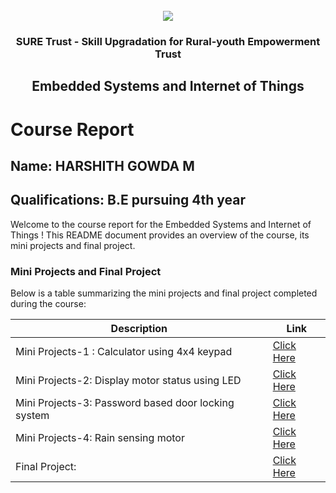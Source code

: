 <!-- PROJECT LOGO -->
<br />

<div align="center">
   <img src='https://user-images.githubusercontent.com/73131499/166115643-d3187f47-d38f-41b2-ae42-5ecbbc60de14.png' />


<h3 align="center">SURE Trust - Skill Upgradation for Rural-youth Empowerment Trust</h3>
  <h2> Embedded Systems and Internet of Things </h2>
</div>

# Course Report

## Name: HARSHITH GOWDA M

## Qualifications: B.E pursuing 4th year

Welcome to the course report for the Embedded Systems and Internet of Things ! This README document provides an overview of the course, its mini projects and final project.

### Mini Projects and Final Project

Below is a table summarizing the mini projects and final project completed during the course:

| Description                               | Link                                    |
|-------------------------------------------|-----------------------------------------|
| Mini Projects-1 : Calculator using 4x4 keypad   | [Click Here](https://github.com/sure-trust/G6_ES/tree/main/Mini%20Projects/Harshith/MINI%20PROJECT%201-%20Calculator%20using%204x4%20keypad) |                       
| Mini Projects-2:   Display motor status using LED | [Click Here](https://github.com/sure-trust/G6_ES/tree/main/Mini%20Projects/Harshith/MINI%20PROJECT%202%20-%20Dislay%20motor%20status%20in%20LED) |
| Mini Projects-3: Password based door locking system | [Click Here](https://github.com/sure-trust/G6_ES/tree/main/Mini%20Projects/Harshith/MINI%20PROJECT%203%20-%20Password%20based%20door%20loking%20system) |
| Mini Projects-4: Rain sensing motor |[Click Here](https://github.com/sure-trust/G6_ES/tree/main/Mini%20Projects/Harshith/MINI%20PROJECT%204%20-%20Rain%20sensing%20motor) |
|Final Project:|[Click Here](https://github.com/sure-trust/G6_ES/tree/main/Final%20Capstone%20Project/Harshith/MAJOR%20PROJECT%20Automatic%20parking%20system)|
